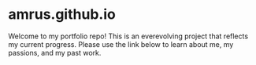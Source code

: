 # amrus.github.io
Welcome to my portfolio repo! This is an everevolving project that reflects my current progress. Please use the link below to learn about me, my passions, and my past work. 
